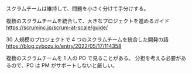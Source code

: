 スクラムチームは維持して、問題を小さく分けて手分けする。

複数のスクラムチームを統合して、大きなプロジェクトを進めるガイド
https://scruminc.jp/scrum-at-scale/guide/

30 人規模のプロジェクトで 4 つのスクラムチームを統合した開発の話
https://blog.cybozu.io/entry/2022/05/17/114358

複数のスクラムチームを 1 人の PO で見ることがある。
分担を考える必要があるので、PO は PM がサポートしないと厳しい。
